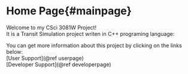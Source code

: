 Home Page{#mainpage}
===========

Welcome to my CSci 3081W Project!<br/>
It is a Transit Simulation project writen in C++ programing language:

You can get more information about this project by clicking on the links below:
<br/>
[User Support](@ref userpage) <br/>
[Developer Support](@ref developerpage)
